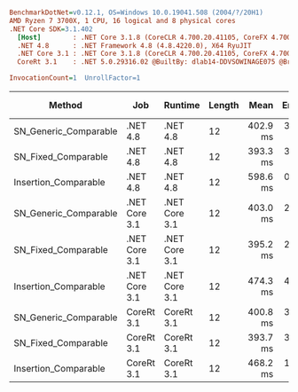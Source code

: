 ``` ini

BenchmarkDotNet=v0.12.1, OS=Windows 10.0.19041.508 (2004/?/20H1)
AMD Ryzen 7 3700X, 1 CPU, 16 logical and 8 physical cores
.NET Core SDK=3.1.402
  [Host]        : .NET Core 3.1.8 (CoreCLR 4.700.20.41105, CoreFX 4.700.20.41903), X64 RyuJIT
  .NET 4.8      : .NET Framework 4.8 (4.8.4220.0), X64 RyuJIT
  .NET Core 3.1 : .NET Core 3.1.8 (CoreCLR 4.700.20.41105, CoreFX 4.700.20.41903), X64 RyuJIT
  CoreRt 3.1    : .NET 5.0.29316.02 @BuiltBy: dlab14-DDVSOWINAGE075 @Branch: master @Commit: 40be8b7e2598b2ccb827fd90cd30c0e2d4496941, X64 AOT

InvocationCount=1  UnrollFactor=1  

```
|                Method |           Job |       Runtime | Length |     Mean |   Error |  StdDev | Gen 0 | Gen 1 | Gen 2 | Allocated |
|---------------------- |-------------- |-------------- |------- |---------:|--------:|--------:|------:|------:|------:|----------:|
| SN_Generic_Comparable |      .NET 4.8 |      .NET 4.8 |     12 | 402.9 ms | 3.31 ms | 3.10 ms |     - |     - |     - |         - |
|   SN_Fixed_Comparable |      .NET 4.8 |      .NET 4.8 |     12 | 393.3 ms | 3.36 ms | 3.14 ms |     - |     - |     - |         - |
|  Insertion_Comparable |      .NET 4.8 |      .NET 4.8 |     12 | 598.6 ms | 0.75 ms | 0.66 ms |     - |     - |     - |         - |
| SN_Generic_Comparable | .NET Core 3.1 | .NET Core 3.1 |     12 | 403.0 ms | 2.11 ms | 1.87 ms |     - |     - |     - |    1336 B |
|   SN_Fixed_Comparable | .NET Core 3.1 | .NET Core 3.1 |     12 | 395.2 ms | 2.87 ms | 2.69 ms |     - |     - |     - |         - |
|  Insertion_Comparable | .NET Core 3.1 | .NET Core 3.1 |     12 | 474.3 ms | 4.97 ms | 4.40 ms |     - |     - |     - |         - |
| SN_Generic_Comparable |    CoreRt 3.1 |    CoreRt 3.1 |     12 | 400.8 ms | 3.20 ms | 2.67 ms |     - |     - |     - |         - |
|   SN_Fixed_Comparable |    CoreRt 3.1 |    CoreRt 3.1 |     12 | 393.7 ms | 3.63 ms | 3.40 ms |     - |     - |     - |         - |
|  Insertion_Comparable |    CoreRt 3.1 |    CoreRt 3.1 |     12 | 468.2 ms | 1.87 ms | 1.75 ms |     - |     - |     - |         - |
